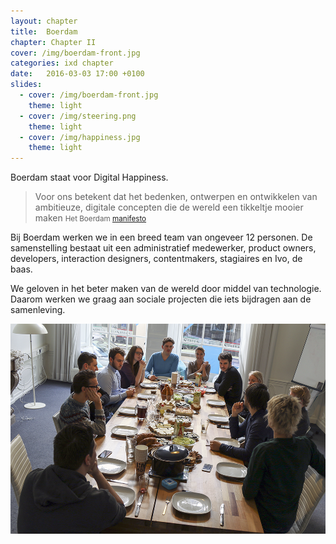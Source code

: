```yaml
---
layout: chapter
title:  Boerdam
chapter: Chapter II
cover: /img/boerdam-front.jpg
categories: ixd chapter
date:   2016-03-03 17:00 +0100
slides:
  - cover: /img/boerdam-front.jpg
    theme: light
  - cover: /img/steering.png
    theme: light
  - cover: /img/happiness.jpg
    theme: light
---
```


Boerdam staat voor Digital Happiness.

> Voor ons betekent dat het bedenken, ontwerpen en ontwikkelen van ambitieuze, digitale concepten die de wereld een tikkeltje mooier maken <small>Het Boerdam [manifesto](http://boerdam.nl/manifesto/)</small>

<p class="lead">Bij Boerdam werken we in een breed team van ongeveer 12 personen. De samenstelling bestaat uit een administratief medewerker, product owners, developers, interaction designers, contentmakers, stagiaires en Ivo, de baas.</p>

We geloven in het beter maken van de wereld door middel van technologie. Daarom werken we graag aan sociale projecten die iets bijdragen aan de samenleving.

![Het Boerdam team](/img/boerdam-team.png)